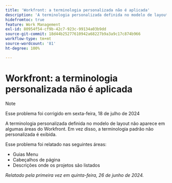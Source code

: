 ```yaml
---
title: 'Workfront: a terminologia personalizada não é aplicada'
description: 'A terminologia personalizada definida no modelo de layout não aparece em algumas áreas do Workfront. Em vez disso, a terminologia padrão não personalizada é exibida. '
hidefromtoc: true
feature: Work Management
exl-id: 80954f54-cf9b-42c7-923c-99134a03b9dd
source-git-commit: 18d44b25277610942a68227b9a3a9c17c874b966
workflow-type: tm+mt
source-wordcount: '81'
ht-degree: 100%

---
```


# Workfront: a terminologia personalizada não é aplicada

>[!NOTE]
>
>Esse problema foi corrigido em sexta-feira, 18 de julho de 2024

A terminologia personalizada definida no modelo de layout não aparece em algumas áreas do Workfront. Em vez disso, a terminologia padrão não personalizada é exibida.

Esse problema foi relatado nas seguintes áreas:

* Guias Menu
* Cabeçalhos de página
* Descrições onde os projetos são listados

_Relatado pela primeira vez em quinta-feira, 26 de junho de 2024._
